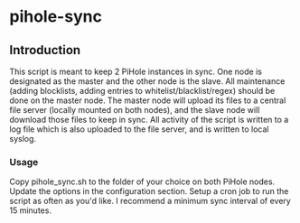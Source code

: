# pihole-sync

## Introduction
This script is meant to keep 2 PiHole instances in sync. One node is designated as the master and the other node is the slave. All maintenance (adding blocklists, adding entries to whitelist/blacklist/regex) should be done on the master node. The master node will upload its files to a central file server (locally mounted on both nodes), and the slave node will download those files to keep in sync. All activity of the script is written to a log file which is also uploaded to the file server, and is written to local syslog.

### Usage
Copy pihole_sync.sh to the folder of your choice on both PiHole nodes. Update the options in the configuration section. Setup a cron job to run the script as often as you'd like. I recommend a minimum sync interval of every 15 minutes.
